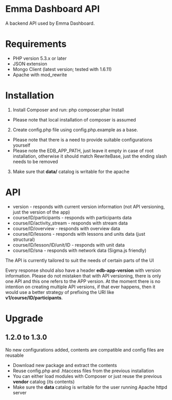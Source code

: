 # Emma Dashboard API

A backend API used by Emma Dashboard.

# Requirements

* PHP version 5.3.x or later
* JSON extension
* Mongo Client (latest version; tested with 1.6.11)
* Apache with mod_rewrite

# Installation

1. Install Composer and run: php composer.phar Install
  - Please note that local installation of composer is assumed
2. Create config.php file using config.php.example as a base.
  - Please note that there is a need to provide suitable configurations yourself
  - Please note the EDB_APP_PATH, just leave it empty in case of root installation,
  otherwise it should match RewriteBase, just the ending slash needs to be removed
3. Make sure that **data/** catalog is writable for the apache

# API

* version - responds with current version information (not API versioning, just the version of the app)
* course/ID/participants - responds with participants data
* course/ID/activity_stream - responds with stream data
* course/ID/overview - responds with overview data
* course/ID/lessons - responds with lessons and units data (just structural)
* course/ID/lesson/ID/unit/ID - responds with unit data
* course/ID/sna - responds with network data (Sigma.js friendly)

The API is currently tailored to suit the needs of certain parts of the UI

Every response should also have a header **edb-app-version** with version information.
Please do not mistaken that with API versioning, there is only one API and this one refers to the APP version.
At the moment there is no intention on creating multiple API versions, if that ever happens, then it would use
a better strategy of prefixing the URI like **v1/course/ID/participants**.

# Upgrade

## 1.2.0 to 1.3.0

No new configurations added, contents are compatible and config files are reusable

* Download new package and extract the contents
* Reuse config.php and .htaccess files from the previous installation
* You can either load modules with Composer or just reuse the previous **vendor** catalog (its contents)
* Make sure the **data** catalog is writable for the user running Apache httpd server

